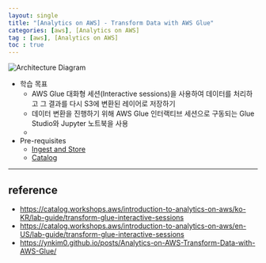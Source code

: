 ```yaml
---
layout: single
title: "[Analytics on AWS] - Transform Data with AWS Glue"
categories: [aws], [Analytics on AWS]
tag : [aws], [Analytics on AWS]
toc : true
---
```


![Architecture Diagram](https://static.us-east-1.prod.workshops.aws/public/9b2d1982-fdcf-4207-ba26-71a458796115/static/images/transform.png?classes=shadow)

- 학습 목표
  - AWS Glue 대화형 세션(Interactive sessions)을 사용하여 데이터를 처리하고 그 결과를 다시 S3에 변환된 레이어로 저장하기
  - 데이터 변환을 진행하기 위해 AWS Glue 인터랙티브 세션으로 구동되는 Glue Studio와 Jupyter 노트북을 사용
  - 
- Pre-requisites
  - [Ingest and Store ](https://catalog.workshops.aws/introduction-to-analytics-on-aws/en-US/lab-guide/ingest)
  - [Catalog ](https://catalog.workshops.aws/introduction-to-analytics-on-aws/en-US/lab-guide/catalog)



---

## reference

- https://catalog.workshops.aws/introduction-to-analytics-on-aws/ko-KR/lab-guide/transform-glue-interactive-sessions
- https://catalog.workshops.aws/introduction-to-analytics-on-aws/en-US/lab-guide/transform-glue-interactive-sessions
- https://ynkim0.github.io/posts/Analytics-on-AWS-Transform-Data-with-AWS-Glue/

